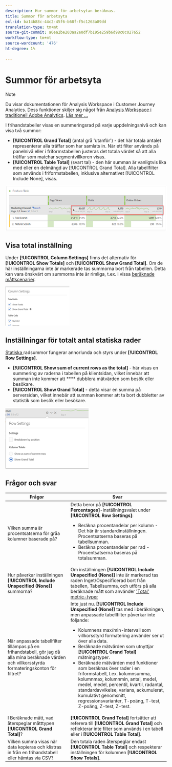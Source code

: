 ```yaml
---
description: Hur summor för arbetsytan beräknas.
title: Summor för arbetsyta
exl-id: ba14b88c-44c2-45f6-b68f-f5c1263a89dd
translation-type: tm+mt
source-git-commit: a0ea2be203aa2e0df7b195e259b6d98c0c027652
workflow-type: tm+mt
source-wordcount: '476'
ht-degree: 1%

---
```


# Summor för arbetsyta

>[!NOTE]
>
>Du visar dokumentationen för Analysis Workspace i Customer Journey Analytics. Dess funktioner skiljer sig något från [Analysis Workspace i traditionell Adobe Analytics](https://docs.adobe.com/content/help/en/analytics/analyze/analysis-workspace/home.html). [Läs mer …](/help/getting-started/cja-aa.md)

I frihandstabeller visas en summeringsrad på varje uppdelningsnivå och kan visa två summor:

* **[!UICONTROL Grand Total]** (antal grå &#39;utanför&#39;) - det här totala antalet representerar alla träffar som har samlats in. När ett filter används på panelnivå eller i friformstabellen justeras det totala värdet så att alla träffar som matchar segmentvillkoren visas.
* **[!UICONTROL Table Total]** (svart tal) - den här summan är vanligtvis lika med eller en delmängd av  [!UICONTROL Grand Total]. Alla tabellfilter som används i friformstabellen, inklusive alternativet [!UICONTROL Include None], visas.

![](assets/total-row.png)

## Visa total inställning

Under **[!UICONTROL Column Settings]** finns det alternativ för **[!UICONTROL Show Totals]** och **[!UICONTROL Show Grand Total]**. Om de här inställningarna inte är markerade tas summorna bort från tabellen. Detta kan vara önskvärt om summorna inte är rimliga, t.ex. i vissa [beräknade måttscenarier](https://docs.adobe.com/content/help/en/analytics/components/calculated-metrics/calcmetrics-reference/cm-totals.html).

![](assets/column-settings-total.png)

## Inställningar för totalt antal statiska rader

[Statiska ](/help/analysis-workspace/visualizations/freeform-table/column-row-settings/manual-vs-dynamic-rows.md) radsummor fungerar annorlunda och styrs under  **[!UICONTROL Row Settings]**.

* **[!UICONTROL Show sum of current rows as the total]** - här visas en summering av raderna i tabellen på klientsidan, vilket innebär att summan inte kommer att  **** dubblera mätvärden som besök eller besökare.
* **[!UICONTROL Show Grand Total]** - detta visar en summa på serversidan, vilket innebär att summan kommer att ta bort dubbletter av statistik som besök eller besökare.

![](assets/static-rows.png)

## Frågor och svar

| Frågor | Svar |
|---|---|
| Vilken summa är procentsatserna för gråa kolumner baserade på? | Detta beror på **[!UICONTROL Percentages]**-inställningsvalet under **[!UICONTROL Row Settings]**:<ul><li>Beräkna procentandelar per kolumn - Det här är standardinställningen. Procentsatserna baseras på tabellsumman.</li><li>Beräkna procentandelar per rad - Procentsatserna baseras på totalsumman.</li></ul> |
| Hur påverkar inställningen **[!UICONTROL Include Unspecified (None)]** summorna? | Om inställningen **[!UICONTROL Include Unspecified (None)]** inte är markerad tas raden Inget/Ospecificerad bort från tabellen, Tabellsumma, och utförs på alla beräknade mått som använder [&#39;Total&#39; metric-typer](https://docs.adobe.com/content/help/en/analytics/components/calculated-metrics/calcmetric-workflow/m-metric-type-alloc.html) |
| När anpassade tabellfilter tillämpas på en frihandstabell, gör jag då alla mina beräknade värden och villkorsstyrda formateringskonton för filtret? | Inte just nu. **[!UICONTROL Include Unspecified (None)]** tas med i beräkningen, men anpassade tabellfilter påverkar inte följande:<ul><li>Kolumnens max/min-intervall som villkorsstyrd formatering använder ser ut över alla data.</li><li>Beräknade mätvärden som utnyttjar **[!UICONTROL Grand Total]** mätningstyper.</li><li>Beräknade mätvärden med funktioner som beräknas över rader i en friformstabell, t.ex. kolumnsumma, kolumnmax, kolumnmin, antal, medel, medel, medel, percentil, kvartil, radantal, standardavvikelse, varians, ackumulerat, kumulativt genomsnitt, regressionsvarianter, T-poäng, T-test, Z-poäng, Z-test, Z-test.</li></ul> |
| I Beräknade mått, vad återspeglar måtttypen **[!UICONTROL Grand Total]**? | **[!UICONTROL Grand Total]** fortsätter att referera till  **[!UICONTROL Grand Total]** och reflekterar inte filter som används i en tabell eller i  **[!UICONTROL Table Total]**. |
| Vilken summa visas när data kopieras och klistras in från en frihandstabell eller hämtas via CSV? | Den totala raden återspeglar endast **[!UICONTROL Table Total]** och respekterar inställningen för kolumnen **[!UICONTROL Show Totals]**. |
